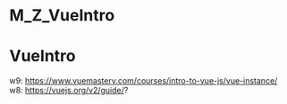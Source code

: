 # M_Z_VueIntro
# VueIntro
w9:
https://www.vuemastery.com/courses/intro-to-vue-js/vue-instance/
w8:
https://vuejs.org/v2/guide/?


